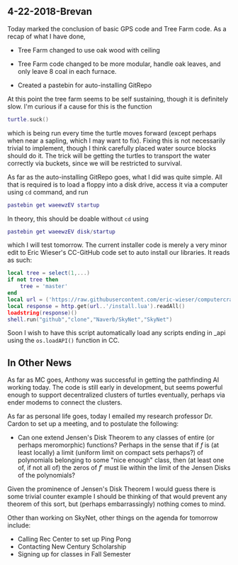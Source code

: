 4-22-2018-Brevan
 -
 Today marked the conclusion of basic GPS code and Tree Farm code. As a recap of what I have done,
 

 - Tree Farm changed to use oak wood with ceiling
 
 - Tree Farm code changed to be more modular, handle oak leaves, and only leave 8 coal in each furnace.
 
 - Created a pastebin for auto-installing GitRepo 

At this point the tree farm seems to be self sustaining, though it is definitely slow. I'm curious if a cause for this is the function
```lua
turtle.suck()
```
which is being run every time the turtle moves forward (except perhaps when near a sapling, which I may want to fix). Fixing this is not necessarily trivial to implement, though I think carefully placed water source blocks should do it. The trick will be getting the turtles to transport the water correctly via buckets, since we will be restricted to survival.

As far as the auto-installing GitRepo goes, what I did was quite simple. All that is required is to load a floppy into a disk drive, access it via a computer using ```cd``` command, and run
```lua
pastebin get waeewzEV startup
```
In theory, this should be doable without ```cd``` using
```lua
pastebin get waeewzEV disk/startup
```
which I will test tomorrow. The current installer code is merely a very minor edit to Eric Wieser's CC-GitHub code set to auto install our libraries. It reads as such:
```lua
local tree = select(1,...)
if not tree then
	tree = 'master'
end
local url = ('https://raw.githubusercontent.com/eric-wieser/computercraft-github/%s'):format(tree)
local response = http.get(url..'/install.lua').readAll()
loadstring(response)()
shell.run("github","clone","Naverb/SkyNet","SkyNet")
```
Soon I wish to have this script automatically load any scripts ending in _api using the ```os.loadAPI()``` function in CC.

In Other News
-
As far as MC goes, Anthony was successful in getting the pathfinding AI working today. The code is still early in development, but seems powerful enough to support decentralized clusters of turtles eventually, perhaps via ender modems to connect the clusters.

As far as personal life goes, today I emailed my research professor Dr. Cardon to set up a meeting, and to postulate the following:

 - Can one extend Jensen's Disk Theorem to any classes of entire (or perhaps meromorphic) functions? Perhaps in the sense that if $f$ is (at least locally) a limit (uniform limit on compact sets perhaps?) of polynomials belonging to some "nice enough" class, then (at least one of, if not all of) the zeros of $f'$ must lie within the limit of the Jensen Disks of the polynomials?

Given the prominence of Jensen's Disk Theorem I would guess there is some trivial counter example I should be thinking of that would prevent any theorem of this sort, but (perhaps embarrassingly) nothing comes to mind.

Other than working on SkyNet, other things on the agenda for tomorrow include:

 - Calling Rec Center to set up Ping Pong
 - Contacting New Century Scholarship
 - Signing up for classes in Fall Semester

<!--stackedit_data:
eyJoaXN0b3J5IjpbMjA2OTY4NTM0MiwtMTYyODA2NTIxXX0=
-->